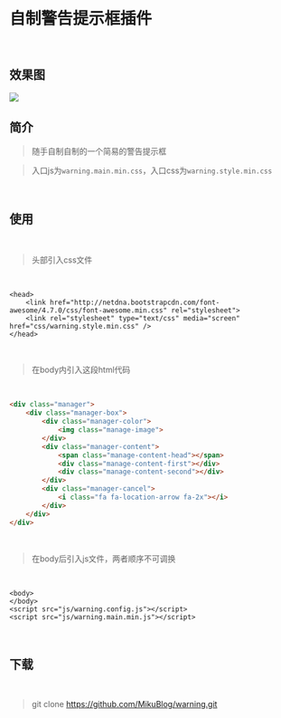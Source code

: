# 自制警告提示框插件

<br/>

## 效果图

<img src="https://mikuimg.oss-cn-shenzhen.aliyuncs.com/githubPicture/%E6%95%88%E6%9E%9C%E5%9B%BE2.png"> 

<br/>

## 简介

>随手自制自制的一个简易的警告提示框

>入口js为```warning.main.min.css```，入口css为```warning.style.min.css```

<br/>

## 使用

<br/>

>头部引入css文件

<br/>

```
<head>
	<link href="http://netdna.bootstrapcdn.com/font-awesome/4.7.0/css/font-awesome.min.css" rel="stylesheet">
    <link rel="stylesheet" type="text/css" media="screen" href="css/warning.style.min.css" />
</head>
```

<br/>

>在body内引入这段html代码

<br/>

```html
<div class="manager">
    <div class="manager-box">
        <div class="manager-color">
            <img class="manage-image">
        </div>
        <div class="manager-content">
            <span class="manage-content-head"></span>
            <div class="manage-content-first"></div>
			<div class="manage-content-second"></div>
        </div>
        <div class="manager-cancel">
            <i class="fa fa-location-arrow fa-2x"></i>
        </div>
    </div>
</div>
```

<br/>

>在body后引入js文件，两者顺序不可调换

<br/>

```
<body>
</body>
<script src="js/warning.config.js"></script>
<script src="js/warning.main.min.js"></script>
```

<br/>

## 下载

<br/>

>git clone https://github.com/MikuBlog/warning.git



